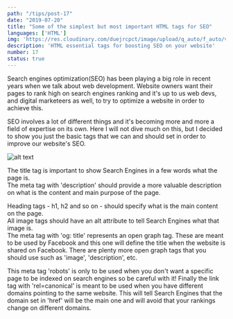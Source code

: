 ```yaml
---
path: "/tips/post-17"
date: "2019-07-20"
title: "Some of the simplest but most important HTML tags for SEO"
languages: ['HTML']
img: 'https://res.cloudinary.com/duejrcpct/image/upload/q_auto/f_auto/v1586628890/tips/17-1_apopyj.jpg'
description: 'HTML essential tags for boosting SEO on your website'
number: 17
status: true
---
```



Search engines optimization(SEO) has been playing a big role in recent years when we talk about web development. Website owners want their pages to rank high on search engines ranking and it's up to us web devs, and digital marketeers as well, to try to optimize a website in order to achieve this.

SEO involves a lot of different things and it's becoming more and more a field of expertise on its own. Here I will not dive much on this, but I decided to show you just the basic tags that we can and should set in order to improve our website's SEO.

![alt text](https://res.cloudinary.com/duejrcpct/image/upload/q_auto/f_auto/v1586628985/tips/17html_wo6w99.png "HTML SEO tags")

The title tag is important to show Search Engines in a few words what the page is.  
The meta tag with 'description' should provide a more valuable description on what is the content and main purpose of the page.  

Heading tags - h1, h2 and so on - should specify what is the main content on the page.  
All image tags should have an alt attribute to tell Search Engines what that image is.  
The meta tag with 'og: title' represents an open graph tag. These are meant to be used by Facebook and this one will define the title when the website is shared on Facebook. There are plenty more open graph tags that you should use such as 'image', 'description', etc.

This meta tag 'robots' is only to be used when you don't want a specific page to be indexed on search engines so be careful with it! 
Finally the link tag with 'rel=canonical' is meant to be used when you have different domains pointing to the same website. This will tell Search Engines that the domain set in 'href' will be the main one and will avoid that your rankings change on different domains.

